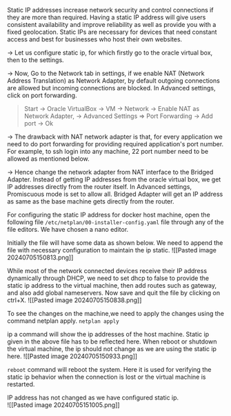 Static IP addresses increase network security and control connections if they are more than required. Having a static IP address will give users consistent availability and improve reliability as well as provide you with a fixed geolocation. Static IPs are necessary for devices that need constant access and best for businesses who host their own websites.

-> Let us configure static ip, for which firstly go to the oracle virtual box, then to the settings.

-> Now, Go to the Network tab in settings, if we enable NAT (Network Address Translation) as Network Adapter, by default outgoing connections are allowed but incoming connections are blocked. In  Advanced settings, click on port forwarding. 

>Start -> Oracle VirtualBox -> VM -> Network -> Enable NAT as Network Adapter,  -> Advanced Settings => Port Forwarding -> Add port -> Ok

-> The drawback with NAT network adapter is that, for every application we need to do port forwarding for providing required application's port number. For example, to ssh login into any machine, 22 port number need to be allowed as mentioned below.

-> Hence change the network adapter from NAT interface to the Bridged Adapter.
Instead of getting IP addresses from the oracle virtual box, we get IP addresses directly from the router itself. In Advanced settings, Promiscuous mode is set to allow all. Bridged Adapter will get an IP address as same as the base machine gets directly from the router.

For configuring the static IP address for docker host machine, open the following file `/etc/netplan/00-installer-config.yaml` file through any of the file editors. We have chosen a nano editor. 

Initially the file will have some data as shown below. We need to append the file with necessary configuration to maintain the ip static.
![[Pasted image 20240705150813.png]]

While most of the network connected devices receive their IP address dynamically through DHCP,  we need to set dhcp to false to provide the static ip address to the virtual machine, then add routes such as gateway, and also add global nameservers. Now save and quit the file by clicking on ctrl+X.
![[Pasted image 20240705150838.png]]

To see the changes on the machine,we need to apply the changes using the command netplan apply.
`netplan apply`

ip a command will show the ip addresses of the host machine. Static ip given in the above file has to be reflected here. When reboot or shutdown the virtual machine, the ip should not change as we are using the static ip here.
![[Pasted image 20240705150933.png]]

`reboot` command will reboot the system. Here it is used for verifying the static ip behavior when the connection is lost or the virtual machine is restarted.

IP address has not changed as we have configured static ip.  
![[Pasted image 20240705151005.png]]









